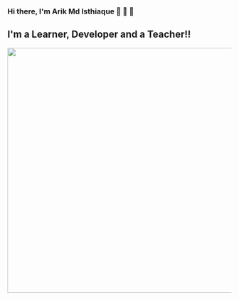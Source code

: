 ### Hi there, I'm Arik Md Isthiaque 👋 👋 👋

## I'm a Learner, Developer and a Teacher!!

<a target="_blank" href="/"><img width="550" align="right" src="https://image.freepik.com/free-vector/modern-flat-vector-illustration-teamwork-project_97843-123.jpg"></a>

<!--
**Arik096/Arik096** is a ✨ _special_ ✨ repository because its `README.md` (this file) appears on your GitHub profile.

Here are some ideas to get you started:

- 🔭 I’m currently working on ...
- 🌱 I’m currently learning ...
- 👯 I’m looking to collaborate on ...
- 🤔 I’m looking for help with ...
- 💬 Ask me about ...
- 📫 How to reach me: ...
- 😄 Pronouns: ...
- ⚡ Fun fact: ...
-->
